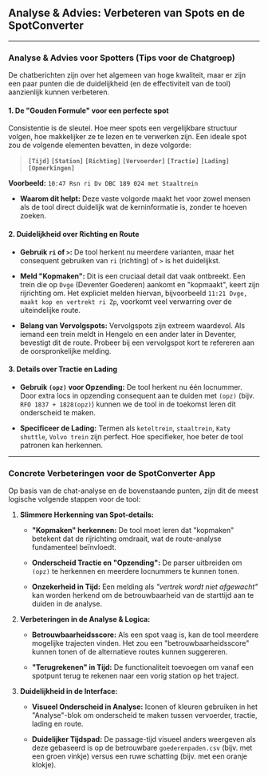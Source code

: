 ## Analyse & Advies: Verbeteren van Spots en de SpotConverter

---

### Analyse & Advies voor Spotters (Tips voor de Chatgroep)

De chatberichten zijn over het algemeen van hoge kwaliteit, maar er zijn een paar punten die de duidelijkheid (en de effectiviteit van de tool) aanzienlijk kunnen verbeteren.

#### 1. De "Gouden Formule" voor een perfecte spot

Consistentie is de sleutel. Hoe meer spots een vergelijkbare structuur volgen, hoe makkelijker ze te lezen en te verwerken zijn. Een ideale spot zou de volgende elementen bevatten, in deze volgorde:

> **`[Tijd]` `[Station]` `[Richting]` `[Vervoerder]` `[Tractie]` `[Lading]` `[Opmerkingen]`**

**Voorbeeld:**
`10:47 Rsn ri Dv DBC 189 024 met Staaltrein`

* **Waarom dit helpt:** Deze vaste volgorde maakt het voor zowel mensen als de tool direct duidelijk wat de kerninformatie is, zonder te hoeven zoeken.

#### 2. Duidelijkheid over Richting en Route

* **Gebruik `ri` of `>`:** De tool herkent nu meerdere varianten, maar het consequent gebruiken van `ri` (richting) of `>` is het duidelijkst.

* **Meld "Kopmaken":** Dit is een cruciaal detail dat vaak ontbreekt. Een trein die op `Dvge` (Deventer Goederen) aankomt en "kopmaakt", keert zijn rijrichting om. Het expliciet melden hiervan, bijvoorbeeld `11:21 Dvge, maakt kop en vertrekt ri Zp`, voorkomt veel verwarring over de uiteindelijke route.

* **Belang van Vervolgspots:** Vervolgspots zijn extreem waardevol. Als iemand een trein meldt in Hengelo en een ander later in Deventer, bevestigt dit de route. Probeer bij een vervolgspot kort te refereren aan de oorspronkelijke melding.

#### 3. Details over Tractie en Lading

* **Gebruik `(opz)` voor Opzending:** De tool herkent nu één locnummer. Door extra locs in opzending consequent aan te duiden met `(opz)` (bijv. `RFO 1837 + 1828(opz)`) kunnen we de tool in de toekomst leren dit onderscheid te maken.

* **Specificeer de Lading:** Termen als `keteltrein`, `staaltrein`, `Katy shuttle`, `Volvo trein` zijn perfect. Hoe specifieker, hoe beter de tool patronen kan herkennen.

---

### Concrete Verbeteringen voor de SpotConverter App

Op basis van de chat-analyse en de bovenstaande punten, zijn dit de meest logische volgende stappen voor de tool:

1. **Slimmere Herkenning van Spot-details:**

   * **"Kopmaken" herkennen:** De tool moet leren dat "kopmaken" betekent dat de rijrichting omdraait, wat de route-analyse fundamenteel beïnvloedt.

   * **Onderscheid Tractie en "Opzending":** De parser uitbreiden om `(opz)` te herkennen en meerdere locnummers te kunnen tonen.

   * **Onzekerheid in Tijd:** Een melding als *"vertrek wordt niet afgewacht"* kan worden herkend om de betrouwbaarheid van de starttijd aan te duiden in de analyse.

2. **Verbeteringen in de Analyse & Logica:**

   * **Betrouwbaarheidsscore:** Als een spot vaag is, kan de tool meerdere mogelijke trajecten vinden. Het zou een "betrouwbaarheidsscore" kunnen tonen of de alternatieve routes kunnen suggereren.

   * **"Terugrekenen" in Tijd:** De functionaliteit toevoegen om vanaf een spotpunt terug te rekenen naar een vorig station op het traject.

3. **Duidelijkheid in de Interface:**

   * **Visueel Onderscheid in Analyse:** Iconen of kleuren gebruiken in het "Analyse"-blok om onderscheid te maken tussen vervoerder, tractie, lading en route.

   * **Duidelijker Tijdspad:** De passage-tijd visueel anders weergeven als deze gebaseerd is op de betrouwbare `goederenpaden.csv` (bijv. met een groen vinkje) versus een ruwe schatting (bijv. met een oranje klokje).
